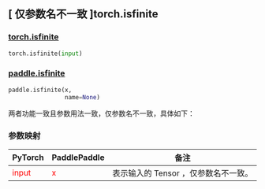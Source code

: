## [ 仅参数名不一致 ]torch.isfinite
### [torch.isfinite](https://pytorch.org/docs/stable/generated/torch.isfinite.html?highlight=isfinite#torch.isfinite)

```python
torch.isfinite(input)
```

### [paddle.isfinite](https://www.paddlepaddle.org.cn/documentation/docs/zh/api/paddle/isfinite_cn.html#isfinite)

```python
paddle.isfinite(x,
                name=None)
```

两者功能一致且参数用法一致，仅参数名不一致，具体如下：
### 参数映射
| PyTorch       | PaddlePaddle | 备注                                                   |
| ------------- | ------------ | ------------------------------------------------------ |
| <font color='red'> input </font> | <font color='red'> x </font> | 表示输入的 Tensor ，仅参数名不一致。  |
